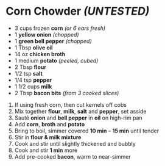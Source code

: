 # Corn Chowder *(UNTESTED)*

* 3 cups frozen **corn** *(or 6 ears fresh)*
* 1 **yellow onion** *(chopped)*
* 1 **green bell pepper** *(chopped)*
* 1 Tbsp **olive oil**
* 14 oz **chicken broth**
* 1 medium **potato** *(peeled, cubed)*
* 2 Tbsp **flour**
* 1/2 tsp **salt**
* 1/4 tsp **pepper**
* 1 1/2 cups **milk**
* 2 Tbsp **bacon bits** *(from 3 cooked slices)*

1. If using fresh corn, then cut kernels off cobs
1. Mix together **flour**, **milk**, **salt** and **pepper**, set asside
1. Sauté **onion** and **bell pepper** in **oil** on high-rim pan
1. Add **corn**, **broth** and **potato**
1. Bring to boil, simmer covered **10 min** – **15 min** until tender
1. Stir in **flour & milk mixture**
1. Cook and stir until slightly thickened and bubbly
1. Cook and stir **1 min** more
1. Add pre-cooked **bacon**, warm to near-simmer
